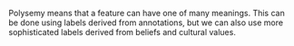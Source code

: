 Polysemy means that a feature can have one of many meanings. This can be done using labels derived from annotations, but we can also use more sophisticated labels derived from beliefs and cultural values.
